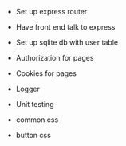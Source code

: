 - Set up express router
- Have front end talk to express
- Set up sqlite db with user table
- Authorization for pages
- Cookies for pages
- Logger 
- Unit testing


- common css
- button css
